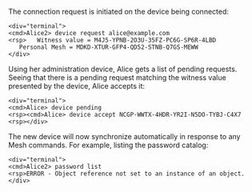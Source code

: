 The connection request is initiated on the device being connected:


~~~~
<div="terminal">
<cmd>Alice2> device request alice@example.com
<rsp>   Witness value = M4J5-YPNB-2O3U-35FZ-PC6G-SP6R-4LBD
   Personal Mesh = MDKD-XTUR-GFP4-QD52-STNB-Q7GS-MEWW
</div>
~~~~

Using her administration device, Alice gets a list of pending requests. Seeing that
there is a pending request matching the witness value presented by the device, Alice
accepts it:


~~~~
<div="terminal">
<cmd>Alice> device pending
<rsp><cmd>Alice> device accept NCGP-WWTX-4HDR-YR2I-N5DO-TYBJ-C4X7
<rsp></div>
~~~~

The new device will now synchronize automatically in response to any Mesh commands. For example, 
listing the password catalog:


~~~~
<div="terminal">
<cmd>Alice2> password list
<rsp>ERROR - Object reference not set to an instance of an object.
</div>
~~~~
